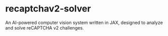 # recaptchav2-solver
An AI-powered computer vision system written in JAX, designed to analyze and solve reCAPTCHA v2 challenges.

